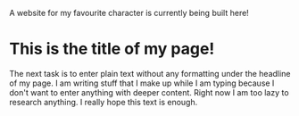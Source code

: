A website for my favourite character is currently being built here!

# This is the title of my page!
The next task is to enter plain text without any formatting under the headline of my page. 
I am writing stuff that I make up while I am typing because I don't want to enter anything 
with deeper content. Right now I am too lazy to research anything. I really hope this text is
enough.
